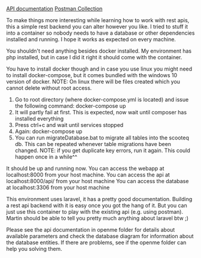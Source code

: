 [API documentation](https://documenter.getpostman.com/view/10927287/SzYZ2KQo "API documentation (Postman)")
[Postman Collection](https://www.getpostman.com/collections/f39a77a339df981e1a89 "Import this into postman")

To make things more interesting while learning how to work with rest apis, this a simple rest backend
you can alter however you like. I tried to stuff it into a container so nobody needs to have
a database or other dependencies installed and running. I hope it works as expected on every machine.

You shouldn't need anything besides docker installed. My environment has php installed, but in case
I did it right it should come with the container.

You have to install docker though and in case you use linux you might need to install
docker-compose, but it comes bundled with the windows 10 version of docker.
NOTE: On linux there will be files created which you cannot delete without root access.

1. Go to root directory (where docker-compose.yml is located) and issue the following
command: docker-compose up
2. It will partly fail at first. This is expected, now wait until composer has
installed everything
3. Press ctrl+c and wait until services stopped
4. Again: docker-compose up
5. You can run migrateDatabase.bat to migrate all tables into the scooteq db.
   This can be repeated whenever table migrations have been changed.
   NOTE: if you get duplicate key errors, run it again. This could happen once in a while^^
   
It should be up and running now. You can access the webapp at localhost:8000
from your host machine.
You can access the api at localhost:8000/api/ from your host machine
You can access the database at localhost:3306 from your host machine

This environment uses laravel, it has a pretty good documentation. Building a
rest api backend with it is easy once you got the hang of it. But you can just use this container to 
play with the existing api (e.g. using postman). 
Martin should be able to tell you pretty much anything about laravel btw ;)

Please see the api documentation in openme folder for details about available parameters
and check the database diagram for information about the database entities.
If there are problems, see if the openme folder can help you solving them.
